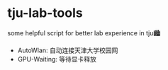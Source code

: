 # tju-lab-tools
some helpful script for better lab experience in tju🏙

- AutoWlan: 自动连接天津大学校园网
- GPU-Waiting: 等待显卡释放